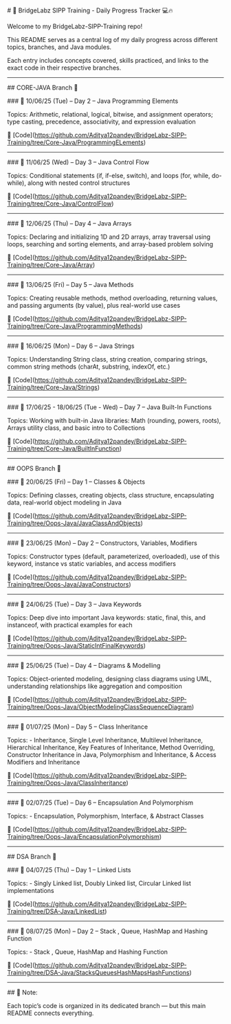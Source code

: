 \# 🧠 BridgeLabz SIPP Training - Daily Progress Tracker 💻🔥



Welcome to my BridgeLabz-SIPP-Training repo!  

This README serves as a central log of my daily progress across different topics, branches, and Java modules.  

Each entry includes concepts covered, skills practiced, and links to the exact code in their respective branches.



---



\## CORE-JAVA Branch 📂



\### 📅 10/06/25 (Tue) – Day 2 – Java Programming Elements  

Topics: Arithmetic, relational, logical, bitwise, and assignment operators; type casting, precedence, associativity, and expression evaluation  

🔗 \[Code](https://github.com/Aditya12pandey/BridgeLabz-SIPP-Training/tree/Core-Java/ProgrammingELements)



---



\### 📅 11/06/25 (Wed) – Day 3 – Java Control Flow  

Topics: Conditional statements (if, if-else, switch), and loops (for, while, do-while), along with nested control structures  

🔗 \[Code](https://github.com/Aditya12pandey/BridgeLabz-SIPP-Training/tree/Core-Java/ControlFlow)



---



\### 📅 12/06/25 (Thu) – Day 4 – Java Arrays  

Topics: Declaring and initializing 1D and 2D arrays, array traversal using loops, searching and sorting elements, and array-based problem solving  

🔗 \[Code](https://github.com/Aditya12pandey/BridgeLabz-SIPP-Training/tree/Core-Java/Array)



---



\### 📅 13/06/25 (Fri) – Day 5 – Java Methods  

Topics: Creating reusable methods, method overloading, returning values, and passing arguments (by value), plus real-world use cases  

🔗 \[Code](https://github.com/Aditya12pandey/BridgeLabz-SIPP-Training/tree/Core-Java/ProgrammingMethods)



---



\### 📅 16/06/25 (Mon) – Day 6 – Java Strings  

Topics: Understanding String class, string creation, comparing strings, common string methods (charAt, substring, indexOf, etc.)  

🔗 \[Code](https://github.com/Aditya12pandey/BridgeLabz-SIPP-Training/tree/Core-Java/Strings)



---



\### 📅 17/06/25 - 18/06/25 (Tue - Wed) – Day 7 – Java Built-In Functions  

Topics: Working with built-in Java libraries: Math (rounding, powers, roots), Arrays utility class, and basic intro to Collections  

🔗 \[Code](https://github.com/Aditya12pandey/BridgeLabz-SIPP-Training/tree/Core-Java/BuiltInFunction)



---


\## OOPS Branch 🧱



\### 📅 20/06/25 (Fri) – Day 1 – Classes \& Objects  

Topics: Defining classes, creating objects, class structure, encapsulating data, real-world object modeling in Java  

🔗 \[Code](https://github.com/Aditya12pandey/BridgeLabz-SIPP-Training/tree/Oops-Java/JavaClassAndObjects)



---



\### 📅 23/06/25 (Mon) – Day 2 – Constructors, Variables, Modifiers  

Topics: Constructor types (default, parameterized, overloaded), use of this keyword, instance vs static variables, and access modifiers  

🔗 \[Code](https://github.com/Aditya12pandey/BridgeLabz-SIPP-Training/tree/Oops-Java/JavaConstructors)



---



\### 📅 24/06/25 (Tue) – Day 3 – Java Keywords  

Topics: Deep dive into important Java keywords: static, final, this, and instanceof, with practical examples for each  

🔗 \[Code](https://github.com/Aditya12pandey/BridgeLabz-SIPP-Training/tree/Oops-Java/StaticIntFinalKeywords)



---



\### 📅 25/06/25 (Tue) – Day 4 – Diagrams \& Modelling  

Topics: Object-oriented modeling, designing class diagrams using UML, understanding relationships like aggregation and composition  

🔗 \[Code](https://github.com/Aditya12pandey/BridgeLabz-SIPP-Training/tree/Oops-Java/ObjectModelingClassSequenceDiagram)



---



\### 📅 01/07/25 (Mon) – Day 5 – Class Inheritance  

Topics: - Inheritance, Single Level Inheritance, Multilevel Inheritance, Hierarchical Inheritance, Key Features of Inheritance, Method Overriding, Constructor Inheritance in Java, Polymorphism and Inheritance, \& Access Modifiers and Inheritance  

🔗 \[Code](https://github.com/Aditya12pandey/BridgeLabz-SIPP-Training/tree/Oops-Java/ClassInheritance)



---



\### 📅 02/07/25 (Tue) – Day 6 – Encapsulation And Polymorphism 

Topics: - Encapsulation, Polymorphism, Interface, \& Abstract Classes  

🔗 \[Code](https://github.com/Aditya12pandey/BridgeLabz-SIPP-Training/tree/Oops-Java/EncapsulationPolymorphism)



---



\## DSA Branch 📂



\### 📅 04/07/25 (Thu) – Day 1 – Linked Lists 

Topics: - Singly Linked list, Doubly Linked list, Circular Linked list implementations  

🔗 \[Code](https://github.com/Aditya12pandey/BridgeLabz-SIPP-Training/tree/DSA-Java/LinkedList)



---



\### 📅 08/07/25 (Mon) – Day 2 – Stack , Queue, HashMap and Hashing Function 

Topics: - Stack , Queue, HashMap and Hashing Function 

🔗 \[Code](https://github.com/Aditya12pandey/BridgeLabz-SIPP-Training/tree/DSA-Java/StacksQueuesHashMapsHashFunctions)



---

\## 📝 Note:

Each topic’s code is organized in its dedicated branch — but this main README connects everything.